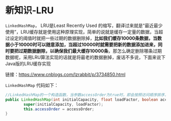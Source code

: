 # 新知识-LRU

`LinkedHashMap`， LRU是Least Recently Used 的缩写，翻译过来就是“最近最少使用”，LRU缓存就是使用这种原理实现，简单的说就是缓存一定量的数据，当超过设定的阈值时就把一些过期的数据删除掉，**比如我们缓存10000条数据，当数据小于10000时可以随意添加，当超过10000时就需要把新的数据添加进来，同时要把过期数据删除，以确保我们最大缓存10000条**，那怎么确定删除哪条过期数据呢，采用LRU算法实现的话就是将最老的数据删掉，废话不多说，下面来说下Java版的LRU缓存实现

链接：https://www.cnblogs.com/lzrabbit/p/3734850.html

`LinkedHashMap` 代码如下：

```java
//LinkedHashMap的一个构造函数，当参数accessOrder为true时，即会按照访问顺序排序，最近访问的放在最前，最早访问的放在后面
public LinkedHashMap(int initialCapacity, float loadFactor, boolean accessOrder) {
        super(initialCapacity, loadFactor);
        this.accessOrder = accessOrder;
}
```

